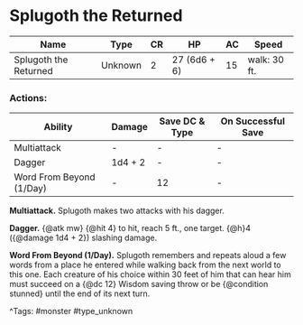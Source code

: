 # Splugoth the Returned

| Name | Type | CR | HP | AC | Speed |
|------|------|----|----|----|-------|
| Splugoth the Returned | Unknown | 2 | 27 (6d6 + 6) | 15 | walk: 30 ft. |

### Actions:

| Ability | Damage | Save DC & Type | On Successful Save |
|---------|--------|----------------|--------------------|
| Multiattack | - | - | - |
| Dagger | 1d4 + 2 | - | - |
| Word From Beyond (1/Day) | - | 12 | - |


**Multiattack.** Splugoth makes two attacks with his dagger.

**Dagger.** {@atk mw} {@hit 4} to hit, reach 5 ft., one target. {@h}4 ({@damage 1d4 + 2}) slashing damage.

**Word From Beyond (1/Day).** Splugoth remembers and repeats aloud a few words from a place he entered while walking back from the next world to this one. Each creature of his choice within 30 feet of him that can hear him must succeed on a {@dc 12} Wisdom saving throw or be {@condition stunned} until the end of its next turn.

^Tags: #monster #type_unknown